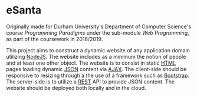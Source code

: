 # eSanta

Originally made for Durham University's Department of Computer Science's course _Programming Paradigms_ under the sub-module _Web Programming_, as part of the coursework in 2018/2019.

This project aims to construct a dynamic website of any application domain utilizing [NodeJS](https://nodejs.org/en/). The website includes as a minimum the notion of people and at least one other object. The website is to consist in static [HTML](https://en.wikipedia.org/wiki/HTML) pages loading dynamic [JSON](https://www.w3schools.com/whatis/whatis_json.asp) content via [AJAX](https://en.wikipedia.org/wiki/Ajax_(programming)). The client-side should be responsive to resizing through a the use of a framework such as [Bootstrap](https://getbootstrap.com/). The server-side is to utilize a [REST](https://en.wikipedia.org/wiki/Representational_state_transfer) API to provide JSON content. The website should be deployed both locally and in the cloud.
